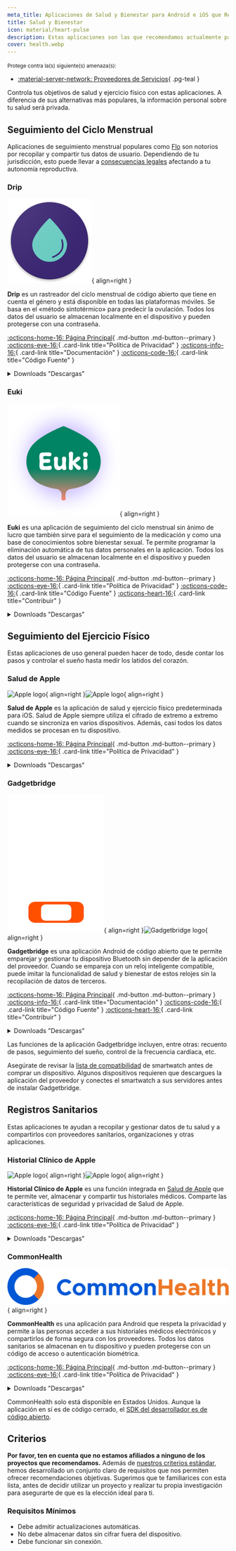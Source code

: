 ```yaml
---
meta_title: Aplicaciones de Salud y Bienestar para Android e iOS que Respetan la Privacidad - Privacy Guides
title: Salud y Bienestar
icon: material/heart-pulse
description: Estas aplicaciones son las que recomendamos actualmente para todas las actividades relacionadas con la salud y el ejercicio físico en tu teléfono.
cover: health.webp
---
```


<small>Protege contra la(s) siguiente(s) amenaza(s):</small>

- [:material-server-network: Proveedores de Servicios](basics/common-threats.md#privacy-from-service-providers){ .pg-teal }

Controla tus objetivos de salud y ejercicio físico con estas aplicaciones. A diferencia de sus alternativas más populares, la información personal sobre tu salud será privada.

## Seguimiento del Ciclo Menstrual

Aplicaciones de seguimiento menstrual populares como [Flo](https://techcrunch.com/2021/01/13/flo-gets-ftc-slap-for-sharing-user-data-when-it-promised-privacy) son notorios por recopilar y compartir tus datos de usuario. Dependiendo de tu jurisdicción, esto puede llevar a [consecuencias legales](https://forbes.com/sites/abigaildubiniecki/2024/11/14/post-roe-your-period-app-data-could-be-used-against-you) afectando a tu autonomía reproductiva.

### Drip

<div class="admonition recommendation" markdown>

![Drip logo](assets/img/health-and-wellness/drip.png){ align=right }

**Drip** es un rastreador del ciclo menstrual de código abierto que tiene en cuenta el género y está disponible en todas las plataformas móviles. Se basa en el «método sintotérmico» para predecir la ovulación. Todos los datos del usuario se almacenan localmente en el dispositivo y pueden protegerse con una contraseña.

[:octicons-home-16: Página Principal](https://bloodyhealth.gitlab.io){ .md-button .md-button--primary }
[:octicons-eye-16:](https://bloodyhealth.gitlab.io/privacy-policy.html){ .card-link title="Política de Privacidad" }
[:octicons-info-16:](https://bloodyhealth.gitlab.io/faq){ .card-link title="Documentación" }
[:octicons-code-16:](https://gitlab.com/bloodyhealth/drip){ .card-link title="Código Fuente" }

<details class="downloads" markdown><summary>Downloads "Descargas"</summary>

- [:simple-googleplay: Google Play](https://play.google.com/store/apps/details?id=com.drip)
- [:simple-appstore: App Store](https://apps.apple.com/us/app/drip/id1584564949)
- [:simple-android: Android](https://bloodyhealth.gitlab.io)

</details>

</div>

### Euki

<div class="admonition recommendation" markdown>

![Euki logo](assets/img/health-and-wellness/euki.svg){ align=right }

**Euki** es una aplicación de seguimiento del ciclo menstrual sin ánimo de lucro que también sirve para el seguimiento de la medicación y como una base de conocimientos sobre bienestar sexual. Te permite programar la eliminación automática de tus datos personales en la aplicación. Todos los datos del usuario se almacenan localmente en el dispositivo y pueden protegerse con una contraseña.

[:octicons-home-16: Página Principal](https://eukiapp.org){ .md-button .md-button--primary }
[:octicons-eye-16:](https://eukiapp.org/privacy-policy){ .card-link title="Política de Privacidad" }
[:octicons-code-16:](https://github.com/Euki-Inc/Euki-Android){ .card-link title="Código Fuente" }
[:octicons-heart-16:](https://every.org/euki-app){ .card-link title="Contribuir" }

<details class="downloads" markdown><summary>Downloads "Descargas"</summary>

- [:simple-googleplay: Google Play](https://play.google.com/store/apps/details?id=com.kollectivemobile.euki)
- [:simple-appstore: App Store](https://apps.apple.com/app/euki/id1469213846)

</details>

</div>

## Seguimiento del Ejercicio Físico

Estas aplicaciones de uso general pueden hacer de todo, desde contar los pasos y controlar el sueño hasta medir los latidos del corazón.

### Salud de Apple

<div class="admonition recommendation" markdown>

![Apple logo](assets/img/health-and-wellness/apple-health.svg#only-light){ align=right }![Apple logo](assets/img/health-and-wellness/apple-health-dark.svg#only-dark){ align=right }

**Salud de Apple** es la aplicación de salud y ejercicio físico predeterminada para iOS. Salud de Apple siempre utiliza el cifrado de extremo a extremo cuando se sincroniza en varios dispositivos. Además, casi todos los datos medidos se procesan en tu dispositivo.

[:octicons-home-16: Página Principal](https://apple.com/health){ .md-button .md-button--primary }
[:octicons-eye-16:](https://apple.com/legal/privacy/consumer-health-personal-data/en-ww){ .card-link title="Política de Privacidad" }

<details class="downloads" markdown><summary>Downloads "Descargas"</summary>

- [:simple-appstore: App Store](https://apps.apple.com/app/apple-health/id1242545199)

</details>

</div>

### Gadgetbridge

<div class="admonition recommendation" markdown>

![Gadgetbridge logo](assets/img/health-and-wellness/gadgetbridge.svg#only-light){ align=right }![Gadgetbridge logo](assets/img/health-and-wellness/gadgetbridge-dark.svg#only-dark){ align=right }

**Gadgetbridge** es una aplicación Android de código abierto que te permite emparejar y gestionar tu dispositivo Bluetooth sin depender de la aplicación del proveedor. Cuando se empareja con un reloj inteligente compatible, puede imitar la funcionalidad de salud y bienestar de estos relojes sin la recopilación de datos de terceros.

[:octicons-home-16: Página Principal](https://gadgetbridge.org){ .md-button .md-button--primary }
[:octicons-info-16:](https://gadgetbridge.org/basics){ .card-link title="Documentación" }
[:octicons-code-16:](https://codeberg.org/Freeyourgadget/Gadgetbridge){ .card-link title="Código Fuente" }
[:octicons-heart-16:](https://liberapay.com/Gadgetbridge/donate){ .card-link title="Contribuir" }

<details class="downloads" markdown><summary>Downloads "Descargas"</summary>

- [:simple-fdroid: F-Droid](https://f-droid.org/packages/nodomain.freeyourgadget.gadgetbridge)

</details>

</div>

Las funciones de la aplicación Gadgetbridge incluyen, entre otras: recuento de pasos, seguimiento del sueño, control de la frecuencia cardíaca, etc.

Asegúrate de revisar la [lista de compatibilidad](https://gadgetbridge.org/gadgets) de smartwatch antes de comprar un dispositivo. Algunos dispositivos requieren que descargues la aplicación del proveedor y conectes el smartwatch a sus servidores antes de instalar Gadgetbridge.

## Registros Sanitarios

Estas aplicaciones te ayudan a recopilar y gestionar datos de tu salud y a compartirlos con proveedores sanitarios, organizaciones y otras aplicaciones.

### Historial Clínico de Apple

<div class="admonition recommendation" markdown>

![Apple logo](assets/img/health-and-wellness/apple-health.svg#only-light){ align=right }![Apple logo](assets/img/health-and-wellness/apple-health-dark.svg#only-dark){ align=right }

**Historial Clínico de Apple** es una función integrada en [Salud de Apple](#apple-health) que te permite ver, almacenar y compartir tus historiales médicos. Comparte las características de seguridad y privacidad de Salud de Apple.

[:octicons-home-16: Página Principal](https://apple.com/health){ .md-button .md-button--primary }
[:octicons-eye-16:](https://apple.com/legal/privacy/consumer-health-personal-data/en-ww){ .card-link title="Política de Privacidad" }

<details class="downloads" markdown><summary>Downloads "Descargas"</summary>

- [:simple-appstore: App Store](https://apps.apple.com/app/apple-health/id1242545199)

</details>

</div>

### CommonHealth

<div class="admonition recommendation" markdown>

![CommonHealth logo](assets/img/health-and-wellness/commonhealth.png){ align=right }

**CommonHealth** es una aplicación para Android que respeta la privacidad y permite a las personas acceder a sus historiales médicos electrónicos y compartirlos de forma segura con los proveedores. Todos los datos sanitarios se almacenan en tu dispositivo y pueden protegerse con un código de acceso o autenticación biométrica.

[:octicons-home-16: Página Principal](https://commonhealth.org){ .md-button .md-button--primary }
[:octicons-eye-16:](https://commonhealth.org/privacy){ .card-link title="Política de Privacidad" }

<details class="downloads" markdown><summary>Downloads "Descargas"</summary>

- [:simple-googleplay: Google Play](https://play.google.com/store/apps/details?id=org.thecommonsproject.android.phr)

</details>

</div>

CommonHealth solo está disponible en Estados Unidos. Aunque la aplicación en sí es de código cerrado, el [SDK del desarrollador es de código abierto](https://github.com/the-commons-project).

## Criterios

**Por favor, ten en cuenta que no estamos afiliados a ninguno de los proyectos que recomendamos.** Además de [nuestros criterios estándar](about/criteria.md), hemos desarrollado un conjunto claro de requisitos que nos permiten ofrecer recomendaciones objetivas. Sugerimos que te familiarices con esta lista, antes de decidir utilizar un proyecto y realizar tu propia investigación para asegurarte de que es la elección ideal para ti.

### Requisitos Mínimos

- Debe admitir actualizaciones automáticas.
- No debe almacenar datos sin cifrar fuera del dispositivo.
- Debe funcionar sin conexión.
